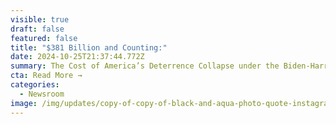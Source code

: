 ```yaml
---
visible: true
draft: false
featured: false
title: "$381 Billion and Counting:"
date: 2024-10-25T21:37:44.772Z
summary: The Cost of America’s Deterrence Collapse under the Biden-Harris Administration
cta: Read More →
categories:
  - Newsroom
image: /img/updates/copy-of-copy-of-black-and-aqua-photo-quote-instagram-post-presentation-.jpg
---
```

